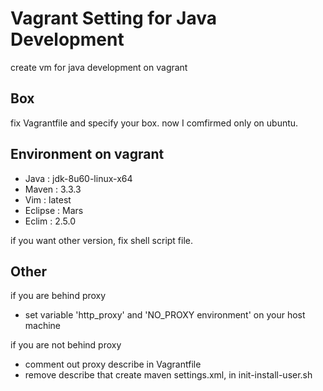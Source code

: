 # Vagrant Setting for Java Development
create vm for java development on vagrant

## Box
fix Vagrantfile and specify your box.
now I comfirmed only on ubuntu.


## Environment on vagrant
* Java : jdk-8u60-linux-x64
* Maven : 3.3.3
* Vim : latest
* Eclipse : Mars
* Eclim : 2.5.0

if you want other version, fix shell script file.

## Other
if you are behind proxy
* set variable 'http_proxy' and 'NO_PROXY environment' on your host machine

if you are not behind proxy
* comment out proxy describe in Vagrantfile
* remove describe that create maven settings.xml, in init-install-user.sh



